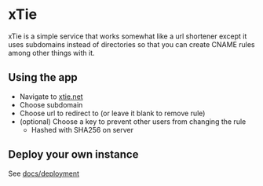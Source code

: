 # xTie
xTie is a simple service that works somewhat like a url shortener except it uses subdomains instead of directories so that you can create CNAME rules among other things with it.

## Using the app
- Navigate to [xtie.net](http://xtie.net)
- Choose subdomain
- Choose url to redirect to (or leave it blank to remove rule)
- (optional) Choose a key to prevent other users from changing the rule
    - Hashed with SHA256 on server

## Deploy your own instance
See [docs/deployment](/docs/deploy.md)
